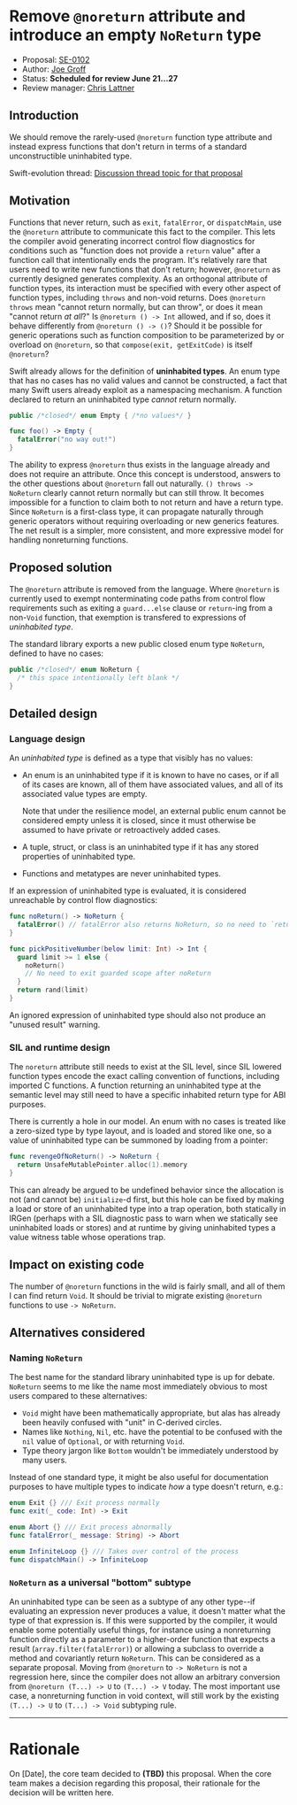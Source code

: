# Remove `@noreturn` attribute and introduce an empty `NoReturn` type

* Proposal: [SE-0102](0102-noreturn-bottom-type.md)
* Author: [Joe Groff](https://github.com/jckarter)
* Status: **Scheduled for review June 21...27**
* Review manager: [Chris Lattner](http://github.com/lattner)

## Introduction

We should remove the rarely-used `@noreturn` function type attribute and
instead express functions that don't return in terms of a standard
unconstructible uninhabited type.

Swift-evolution thread: [Discussion thread topic for that proposal](http://news.gmane.org/gmane.comp.lang.swift.evolution)

## Motivation

Functions that never return, such as `exit`, `fatalError`, or `dispatchMain`, use
the `@noreturn` attribute to communicate this fact to the compiler. This lets
the compiler avoid generating incorrect control flow diagnostics for conditions
such as "function does not provide a `return` value" after a function call
that intentionally ends the program. It's relatively rare that users need to
write new functions that don't return; however, `@noreturn` as currently
designed generates complexity. As an orthogonal attribute of function
types, its interaction must be specified with every other aspect of function
types, including `throws` and non-void returns. Does `@noreturn throws` mean
"cannot return normally, but can throw", or does it mean "cannot return
*at all*?" Is `@noreturn () -> Int` allowed, and if so, does it behave
differently from `@noreturn () -> ()`? Should it be possible for generic
operations such as function composition to be parameterized by or overload
on `@noreturn`, so that `compose(exit, getExitCode)` is itself `@noreturn`?

Swift already allows for the definition of **uninhabited types**. An enum type that
has no cases has no valid values and cannot be constructed, a fact that
many Swift users already exploit as a namespacing mechanism.
A function declared to return an uninhabited type *cannot* return normally.

```swift
public /*closed*/ enum Empty { /*no values*/ }

func foo() -> Empty {
  fatalError("no way out!")
}
```

The ability to express `@noreturn` thus exists in the language already and
does not require an attribute. Once this concept is understood,
answers to the other questions about `@noreturn` fall out naturally.
`() throws -> NoReturn` clearly cannot return normally but can still throw.
It becomes impossible for a function to claim both to not return and have a
return type. Since `NoReturn` is a first-class type, it can propagate naturally
through generic operators without requiring overloading or new generics
features. The net result is a simpler, more consistent, and more expressive model
for handling nonreturning functions.

## Proposed solution

The `@noreturn` attribute is removed from the language.
Where `@noreturn` is currently used to exempt nonterminating code paths from
control flow requirements such as exiting a `guard...else` clause or
`return`-ing from a non-`Void` function, that exemption is
transfered to expressions of *uninhabited type*.

The standard library
exports a new public closed enum type `NoReturn`, defined to have no cases:

```swift
public /*closed*/ enum NoReturn {
  /* this space intentionally left blank */
}
```

## Detailed design

### Language design

An *uninhabited type* is defined as a type that visibly has no values:

- An enum is an uninhabited type if it is known to have no cases, or if all of its
  cases are known, all of them have associated values, and all of its
  associated value types are empty.

  Note that under the
  resilience model, an external public enum cannot be considered empty unless
  it is closed, since it must otherwise be assumed to have private or
  retroactively added cases.
  
- A tuple, struct, or class is an uninhabited type if it has any stored properties of
  uninhabited type.
  
- Functions and metatypes are never uninhabited types.

If an expression of uninhabited type is evaluated, it is considered unreachable
by control flow diagnostics:

```swift
func noReturn() -> NoReturn {
  fatalError() // fatalError also returns NoReturn, so no need to `return`
}

func pickPositiveNumber(below limit: Int) -> Int {
  guard limit >= 1 else {
    noReturn()
    // No need to exit guarded scope after noReturn
  }
  return rand(limit)
}
```

An ignored expression of uninhabited type should also not produce an "unused
result" warning.

### SIL and runtime design

The `noreturn` attribute still needs to exist at the SIL level, since SIL
lowered function types encode the exact calling convention of functions,
including imported C functions. A function returning an uninhabited type at the semantic
level may still need to have a specific inhabited return type for ABI purposes.

There is currently a hole in our model. An enum with no cases is treated like
a zero-sized type by type layout, and is loaded and stored like one, so a value
of uninhabited type can be summoned by loading from a pointer:

```swift
func revengeOfNoReturn() -> NoReturn {
  return UnsafeMutablePointer.alloc(1).memory
}
```

This can already be argued to be undefined behavior since the allocation is not
(and cannot be) `initialize`-d first, but this hole can be fixed by making a
load or store of an uninhabited type into
a trap operation, both statically in IRGen (perhaps with a SIL diagnostic
pass to warn when we statically see uninhabited loads or stores) and at runtime
by giving uninhabited types a value witness table whose operations trap.

## Impact on existing code

The number of `@noreturn` functions in the wild is fairly small, and all of
them I can find return `Void`. It should be trivial to migrate
existing `@noreturn` functions to use `-> NoReturn`.

## Alternatives considered

### Naming `NoReturn`

The best name for the standard library uninhabited type is up for debate.
`NoReturn` seems to me like the name most immediately obvious to most users
compared to these alternatives:

- `Void` might have been mathematically appropriate, but alas has already been
  heavily confused with "unit" in C-derived circles.
- Names like `Nothing`, `Nil`, etc. have the potential to be confused with the
  `nil` value of `Optional`, or with returning `Void`.
- Type theory jargon like `Bottom` wouldn't be immediately understood by many
  users.
  
Instead of one standard type, it might be also useful for documentation purposes to
have multiple types to indicate *how* a type doesn't return, e.g.:

```swift
enum Exit {} /// Exit process normally
func exit(_ code: Int) -> Exit

enum Abort {} /// Exit process abnormally
func fatalError(_ message: String) -> Abort

enum InfiniteLoop {} /// Takes over control of the process
func dispatchMain() -> InfiniteLoop
```

### `NoReturn` as a universal "bottom" subtype

An uninhabited type can be seen as a subtype of any other type--if evaluating
an expression never produces a value, it doesn't matter what the type of that
expression is. If this were supported by the compiler, it would enable some
potentially useful things, for instance using a nonreturning function directly
as a parameter to a higher-order function that expects a result
(`array.filter(fatalError)`) or allowing a subclass to override a method and
covariantly return `NoReturn`. This can be considered as a separate proposal.
Moving from `@noreturn` to `-> NoReturn` is not a regression here, since the
compiler does not allow an arbitrary conversion from `@noreturn (T...) -> U`
to `(T...) -> V` today. The most important use case, a nonreturning function
in void context, will still work by the existing `(T...) -> U` to
`(T...) -> Void` subtyping rule.

-------------------------------------------------------------------------------

# Rationale

On [Date], the core team decided to **(TBD)** this proposal.
When the core team makes a decision regarding this proposal,
their rationale for the decision will be written here.
